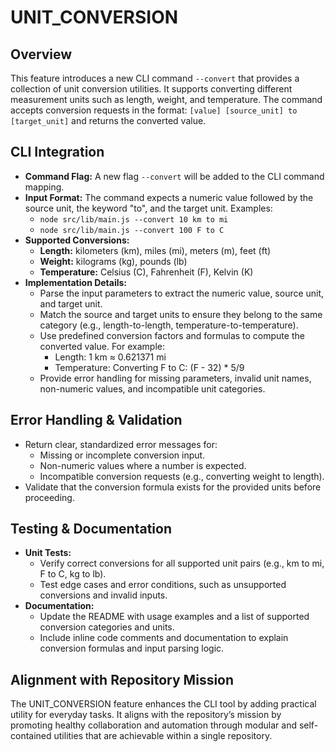 # UNIT_CONVERSION

## Overview
This feature introduces a new CLI command `--convert` that provides a collection of unit conversion utilities. It supports converting different measurement units such as length, weight, and temperature. The command accepts conversion requests in the format: `[value] [source_unit] to [target_unit]` and returns the converted value.

## CLI Integration
- **Command Flag:** A new flag `--convert` will be added to the CLI command mapping.
- **Input Format:** The command expects a numeric value followed by the source unit, the keyword "to", and the target unit. Examples:
  - `node src/lib/main.js --convert 10 km to mi`
  - `node src/lib/main.js --convert 100 F to C`
- **Supported Conversions:**
  - **Length:** kilometers (km), miles (mi), meters (m), feet (ft)
  - **Weight:** kilograms (kg), pounds (lb)
  - **Temperature:** Celsius (C), Fahrenheit (F), Kelvin (K)
- **Implementation Details:**
  - Parse the input parameters to extract the numeric value, source unit, and target unit.
  - Match the source and target units to ensure they belong to the same category (e.g., length-to-length, temperature-to-temperature).
  - Use predefined conversion factors and formulas to compute the converted value. For example:
    - Length: 1 km ≈ 0.621371 mi
    - Temperature: Converting F to C: (F - 32) * 5/9
  - Provide error handling for missing parameters, invalid unit names, non-numeric values, and incompatible unit categories.

## Error Handling & Validation
- Return clear, standardized error messages for:
  - Missing or incomplete conversion input.
  - Non-numeric values where a number is expected.
  - Incompatible conversion requests (e.g., converting weight to length).
- Validate that the conversion formula exists for the provided units before proceeding.

## Testing & Documentation
- **Unit Tests:**
  - Verify correct conversions for all supported unit pairs (e.g., km to mi, F to C, kg to lb).
  - Test edge cases and error conditions, such as unsupported conversions and invalid inputs.
- **Documentation:**
  - Update the README with usage examples and a list of supported conversion categories and units.
  - Include inline code comments and documentation to explain conversion formulas and input parsing logic.

## Alignment with Repository Mission
The UNIT_CONVERSION feature enhances the CLI tool by adding practical utility for everyday tasks. It aligns with the repository’s mission by promoting healthy collaboration and automation through modular and self-contained utilities that are achievable within a single repository.
